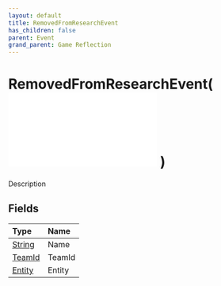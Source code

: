 ```yaml
---
layout: default
title: RemovedFromResearchEvent
has_children: false
parent: Event
grand_parent: Game Reflection
---
```

# RemovedFromResearchEvent( ![ EntityEventBase ](/game-reflection/events/entity_event_base.md) )
Description 

## Fields
| Type | Name |
|:-------------|:--------------|
| [String](/game-reflection/components/string.md) | Name |
| [TeamId](/game-reflection/classes/team_id.md) | TeamId |
| [Entity](/game-reflection/classes/entity.md) | Entity |

